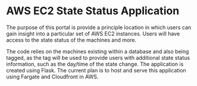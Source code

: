 # AWS EC2 State Status Application

The purpose of this portal is provide a principle location in which users can gain insight into a particular set of AWS EC2 instances.
Users will have access to the state status of the machines and more. 

The code relies on the machines existing within a database and also being tagged, as the tag will be used to provide users with additional state status information, such as the day/time of the state change.
The application is created using Flask.
The current plan is to host and serve this application using Fargate and Cloudfront in AWS.
